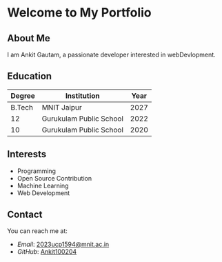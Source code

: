 # Welcome to My Portfolio

## About Me
I am Ankit Gautam, a passionate developer interested in webDevlopment.

## Education
| Degree       | Institution          | Year |
|--------------|----------------------|------|
| B.Tech       | MNIT Jaipur          | 2027 |
|12           |Gurukulam Public School|2022|
| 10  | Gurukulam Public School   | 2020 |

## Interests
- Programming
- Open Source Contribution
- Machine Learning
- Web Development

## Contact
You can reach me at:
- *Email*: 2023ucp1594@mnit.ac.in
- *GitHub*: [Ankit100204](https://github.com/Ankit100204)